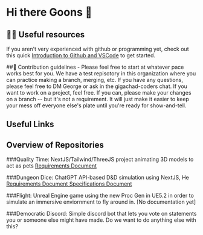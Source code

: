 # Hi there Goons 👋

## 👩‍💻 Useful resources

If you aren't very experienced with github or programming yet, check out this quick <a href="https://docs.google.com/document/d/184nnZfxyJerUVU_V218xf5mTuo9j3KJdPNPttHNWlRk/edit?usp=sharing">Introduction to Github and VSCode</a> to get started.

##🌈 Contribution guidelines - Please feel free to start at whatever pace works best for you. We have a test repisotory in this organization where you can practice making a branch, merging, etc. If you have any questions, please feel free to DM George or ask in the gigachad-coders chat. If you want to work on a project, feel free. If you can, please make your changes on a branch -- but it's not a requirement. It will just make it easier to keep your mess off everyone else's plate until you're ready for show-and-tell.
<!--

**Here are some ideas to get you started:**

🙋‍♀️ A short introduction - what is your organization all about?
 how can the community get involved?
 - where can the community find your docs? Is there anything else the community should know?
🍿 Fun facts - what does your team eat for breakfast?
🧙 Remember, you can do mighty things with the power of [Markdown](https://docs.github.com/github/writing-on-github/getting-started-with-writing-and-formatting-on-github/basic-writing-and-formatting-syntax)
-->
## Useful Links


## Overview of Repositories

###Quality Time: NextJS/Tailwind/ThreeJS project animating 3D models to act as pets
<a href="https://docs.google.com/document/d/17J0eFzJL_kEmb5rnsEoRCH8HBI3Uga98jNfqA3Ru4zQ/edit?usp=sharing">Requirements Document </a>

###Dungeon Dice: ChatGPT API-based D&D simulation using NextJS, He
<a href="https://docs.google.com/document/d/1Nj-G4Uc2UCB3Fknp2u-7fS4SBNbvVicT6LOqgSSJblo/edit?usp=sharing">Requirements Document </a>
<a href="https://docs.google.com/document/d/1zBuIagFjLE4idIolqbYizqPHyd2IfcX4G08W2OJxitI/edit?usp=sharing">Specifications Document </a>

###Flight: Unreal Engine game using the new Proc Gen in UE5.2 in order to simulate an immersive enviornment to fly around in.
[No documentation yet]

###Democratic Discord: Simple discord bot that lets you vote on statements you or someone else might have made.
Do we want to do anything else with this?
